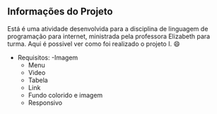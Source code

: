 ## Informações do Projeto

Está é uma atividade desenvolvida para a disciplina de linguagem de programação para internet, ministrada pela professora Elizabeth para turma.
Aqui é possivel ver como foi realizado o projeto I. 😄

- Requisitos:
  -Imagem
  - Menu
  - Video
  - Tabela
  - Link 
  - Fundo colorido e imagem 
  - Responsivo 
